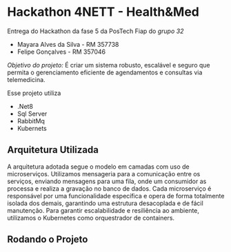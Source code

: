 # Hackathon 4NETT - Health&Med 

Entrega do Hackathon da fase 5 da PosTech Fiap do *grupo 32*

 - Mayara Alves da Silva - RM 357738
 - Felipe Gonçalves - RM 357046

*Objetivo do projeto:* 
    É criar um sistema robusto, escalável e seguro que permita o gerenciamento eficiente de agendamentos e consultas via telemedicina. 

Esse projeto utiliza
- .Net8
- Sql Server
- RabbitMq
- Kubernets

## Arquitetura Utilizada 

A arquitetura adotada segue o modelo em camadas com uso de microserviços. Utilizamos mensageria para a comunicação entre os serviços, enviando mensagens para uma fila, onde um consumidor as processa e realiza a gravação no banco de dados.
Cada microserviço é responsável por uma funcionalidade específica e opera de forma totalmente isolada dos demais, garantindo uma estrutura desacoplada e de fácil manutenção.
Para garantir escalabilidade e resiliência ao ambiente, utilizamos o Kubernetes como orquestrador de containers.

    
## Rodando o Projeto
